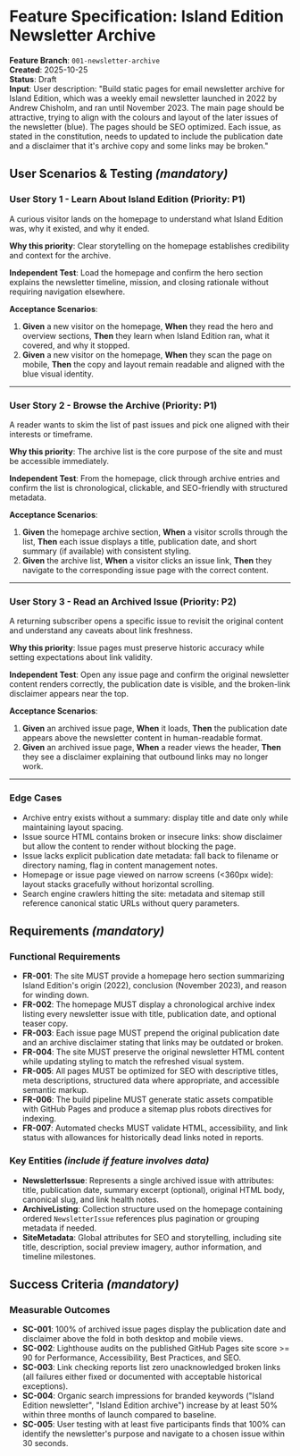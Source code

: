 # Feature Specification: Island Edition Newsletter Archive

**Feature Branch**: `001-newsletter-archive`  
**Created**: 2025-10-25  
**Status**: Draft  
**Input**: User description: "Build static pages for email newsletter archive for Island Edition, which was a weekly email newsletter launched in 2022 by Andrew Chisholm, and ran until November 2023. The main page should be attractive, trying to align with the colours and layout of the later issues of the newsletter (blue). The pages should be SEO optimized. Each issue, as stated in the constitution, needs to updated to include the publication date and a disclaimer that it's archive copy and some links may be broken."

## User Scenarios & Testing *(mandatory)*

### User Story 1 - Learn About Island Edition (Priority: P1)

A curious visitor lands on the homepage to understand what Island Edition was, why it existed, and why it ended.

**Why this priority**: Clear storytelling on the homepage establishes credibility and context for the archive.

**Independent Test**: Load the homepage and confirm the hero section explains the newsletter timeline, mission, and closing rationale without requiring navigation elsewhere.

**Acceptance Scenarios**:

1. **Given** a new visitor on the homepage, **When** they read the hero and overview sections, **Then** they learn when Island Edition ran, what it covered, and why it stopped.
2. **Given** a new visitor on the homepage, **When** they scan the page on mobile, **Then** the copy and layout remain readable and aligned with the blue visual identity.

---

### User Story 2 - Browse the Archive (Priority: P1)

A reader wants to skim the list of past issues and pick one aligned with their interests or timeframe.

**Why this priority**: The archive list is the core purpose of the site and must be accessible immediately.

**Independent Test**: From the homepage, click through archive entries and confirm the list is chronological, clickable, and SEO-friendly with structured metadata.

**Acceptance Scenarios**:

1. **Given** the homepage archive section, **When** a visitor scrolls through the list, **Then** each issue displays a title, publication date, and short summary (if available) with consistent styling.
2. **Given** the archive list, **When** a visitor clicks an issue link, **Then** they navigate to the corresponding issue page with the correct content.

---

### User Story 3 - Read an Archived Issue (Priority: P2)

A returning subscriber opens a specific issue to revisit the original content and understand any caveats about link freshness.

**Why this priority**: Issue pages must preserve historic accuracy while setting expectations about link validity.

**Independent Test**: Open any issue page and confirm the original newsletter content renders correctly, the publication date is visible, and the broken-link disclaimer appears near the top.

**Acceptance Scenarios**:

1. **Given** an archived issue page, **When** it loads, **Then** the publication date appears above the newsletter content in human-readable format.
2. **Given** an archived issue page, **When** a reader views the header, **Then** they see a disclaimer explaining that outbound links may no longer work.

---

### Edge Cases

- Archive entry exists without a summary: display title and date only while maintaining layout spacing.
- Issue source HTML contains broken or insecure links: show disclaimer but allow the content to render without blocking the page.
- Issue lacks explicit publication date metadata: fall back to filename or directory naming, flag in content management notes.
- Homepage or issue page viewed on narrow screens (<360px wide): layout stacks gracefully without horizontal scrolling.
- Search engine crawlers hitting the site: metadata and sitemap still reference canonical static URLs without query parameters.

## Requirements *(mandatory)*

### Functional Requirements

- **FR-001**: The site MUST provide a homepage hero section summarizing Island Edition's origin (2022), conclusion (November 2023), and reason for winding down.
- **FR-002**: The homepage MUST display a chronological archive index listing every newsletter issue with title, publication date, and optional teaser copy.
- **FR-003**: Each issue page MUST prepend the original publication date and an archive disclaimer stating that links may be outdated or broken.
- **FR-004**: The site MUST preserve the original newsletter HTML content while updating styling to match the refreshed visual system.
- **FR-005**: All pages MUST be optimized for SEO with descriptive titles, meta descriptions, structured data where appropriate, and accessible semantic markup.
- **FR-006**: The build pipeline MUST generate static assets compatible with GitHub Pages and produce a sitemap plus robots directives for indexing.
- **FR-007**: Automated checks MUST validate HTML, accessibility, and link status with allowances for historically dead links noted in reports.

### Key Entities *(include if feature involves data)*

- **NewsletterIssue**: Represents a single archived issue with attributes: title, publication date, summary excerpt (optional), original HTML body, canonical slug, and link health notes.
- **ArchiveListing**: Collection structure used on the homepage containing ordered `NewsletterIssue` references plus pagination or grouping metadata if needed.
- **SiteMetadata**: Global attributes for SEO and storytelling, including site title, description, social preview imagery, author information, and timeline milestones.

## Success Criteria *(mandatory)*

### Measurable Outcomes

- **SC-001**: 100% of archived issue pages display the publication date and disclaimer above the fold in both desktop and mobile views.
- **SC-002**: Lighthouse audits on the published GitHub Pages site score >= 90 for Performance, Accessibility, Best Practices, and SEO.
- **SC-003**: Link checking reports list zero unacknowledged broken links (all failures either fixed or documented with acceptable historical exceptions).
- **SC-004**: Organic search impressions for branded keywords ("Island Edition newsletter", "Island Edition archive") increase by at least 50% within three months of launch compared to baseline.
- **SC-005**: User testing with at least five participants finds that 100% can identify the newsletter's purpose and navigate to a chosen issue within 30 seconds.
